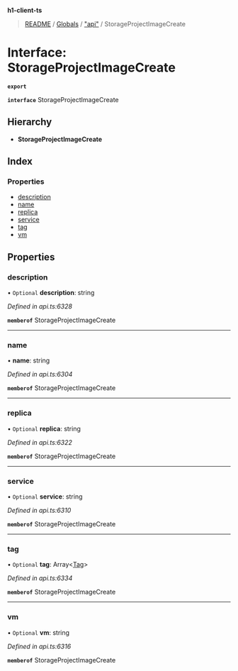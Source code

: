 **h1-client-ts**

> [README](../README.md) / [Globals](../globals.md) / ["api"](../modules/_api_.md) / StorageProjectImageCreate

# Interface: StorageProjectImageCreate

**`export`** 

**`interface`** StorageProjectImageCreate

## Hierarchy

* **StorageProjectImageCreate**

## Index

### Properties

* [description](_api_.storageprojectimagecreate.md#description)
* [name](_api_.storageprojectimagecreate.md#name)
* [replica](_api_.storageprojectimagecreate.md#replica)
* [service](_api_.storageprojectimagecreate.md#service)
* [tag](_api_.storageprojectimagecreate.md#tag)
* [vm](_api_.storageprojectimagecreate.md#vm)

## Properties

### description

• `Optional` **description**: string

*Defined in api.ts:6328*

**`memberof`** StorageProjectImageCreate

___

### name

•  **name**: string

*Defined in api.ts:6304*

**`memberof`** StorageProjectImageCreate

___

### replica

• `Optional` **replica**: string

*Defined in api.ts:6322*

**`memberof`** StorageProjectImageCreate

___

### service

• `Optional` **service**: string

*Defined in api.ts:6310*

**`memberof`** StorageProjectImageCreate

___

### tag

• `Optional` **tag**: Array\<[Tag](_api_.tag.md)>

*Defined in api.ts:6334*

**`memberof`** StorageProjectImageCreate

___

### vm

• `Optional` **vm**: string

*Defined in api.ts:6316*

**`memberof`** StorageProjectImageCreate
